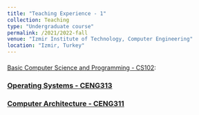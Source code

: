 ```yaml
---
title: "Teaching Experience - 1"
collection: Teaching
type: "Undergraduate course"
permalink: /2021/2022-fall
venue: "Izmir Institute of Technology, Computer Engineering"
location: "Izmir, Turkey"
---
```


####  


[Basic Computer Science and Programming - CS102](https://chemistry.iyte.edu.tr/en/cs-102-2/): 

### [Operating Systems - CENG313](https://ceng.iyte.edu.tr/courses/ceng-322/)

### [Computer Architecture - CENG311](https://ceng.iyte.edu.tr/courses/ceng-311/) 

